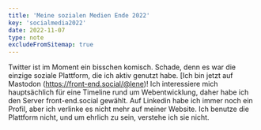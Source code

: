 ```yaml
---
title: 'Meine sozialen Medien Ende 2022'
key: 'socialmedia2022'
date: 2022-11-07
type: note
excludeFromSitemap: true
---
```


Twitter ist im Moment ein bisschen komisch. Schade, denn es war die einzige soziale Plattform, die ich aktiv genutzt habe. [Ich bin jetzt auf Mastodon (https://front-end.social/@lene)! Ich interessiere mich hauptsächlich für eine Timeline rund um Webentwicklung, daher habe ich den Server front-end.social gewählt. Auf Linkedin habe ich immer noch ein Profil, aber ich verlinke es nicht mehr auf meiner Website. Ich benutze die Plattform nicht, und um ehrlich zu sein, verstehe ich sie nicht.
